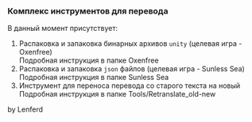### Комплекс инструментов для перевода

В данный момент присутствует:

1. Распаковка и запаковка бинарных архивов `unity` (целевая игра - Oxenfree)  
    Подробная инструкция в папке Oxenfree
2. Распаковка и запаковка `json` файлов (целевая игра - Sunless Sea)  
    Подробная инструкция в папке Sunless Sea
3. Инструмент для переноса перевода со старого текста на новый  
    Подробная инструкция в папке Tools/Retranslate_old-new

by Lenferd
